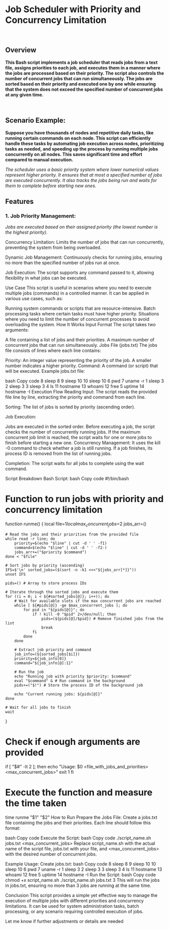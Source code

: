 # Job Scheduler with Priority and Concurrency Limitation

<br>

## Overview


**This Bash script implements a job scheduler that reads jobs from a text file, assigns priorities to each job, and executes them in a manner where the jobs are processed based on their priority. The script also controls the number of concurrent jobs that can run simultaneously. The jobs are sorted based on their priority and executed one by one while ensuring that the system does not exceed the specified number of concurrent jobs at any given time.**

<br>

## Scenario Example:

**Suppose you have thousands of nodes and repetitive daily tasks, like running certain commands on each node. This script can efficiently handle these tasks by automating job execution across nodes, prioritizing tasks as needed, and speeding up the process by running multiple jobs concurrently on all nodes. This saves significant time and effort compared to manual execution.**

*The scheduler uses a basic priority system where lower numerical values represent higher priority. It ensures that at most a specified number of jobs are executed concurrently. It also tracks the jobs being run and waits for them to complete before starting new ones.*

## Features

### 1. Job Priority Management:
*Jobs are executed based on their assigned priority (the lowest number is the highest priority).*

Concurrency Limitation:
Limits the number of jobs that can run concurrently, preventing the system from being overloaded.

Dynamic Job Management:
Continuously checks for running jobs, ensuring no more than the specified number of jobs run at once.

Job Execution:
The script supports any command passed to it, allowing flexibility in what jobs can be executed.

Use Case
This script is useful in scenarios where you need to execute multiple jobs (commands) in a controlled manner. It can be applied in various use cases, such as:

Running system commands or scripts that are resource-intensive.
Batch processing tasks where certain tasks must have higher priority.
Situations where you need to limit the number of concurrent processes to avoid overloading the system.
How It Works
Input Format
The script takes two arguments:

A file containing a list of jobs and their priorities.
A maximum number of concurrent jobs that can run simultaneously.
Jobs File (jobs.txt)
The jobs file consists of lines where each line contains:

Priority: An integer value representing the priority of the job. A smaller number indicates a higher priority.
Command: A command (or script) that will be executed.
Example jobs.txt file:

bash
Copy code
8 sleep 8
9 sleep 10
10 sleep 10
6 pwd
7 uname -r
1 sleep 3
2 sleep 3
3 sleep 3
4 ls
11 hostname
13 whoami
12 free
5 uptime
14 hostname -I
Execution Flow
Reading Input:
The script reads the provided file line by line, extracting the priority and command from each line.

Sorting:
The list of jobs is sorted by priority (ascending order).

Job Execution:

Jobs are executed in the sorted order.
Before executing a job, the script checks the number of concurrently running jobs.
If the maximum concurrent job limit is reached, the script waits for one or more jobs to finish before starting a new one.
Concurrency Management:
It uses the kill -0 command to check whether a job is still running. If a job finishes, its process ID is removed from the list of running jobs.

Completion:
The script waits for all jobs to complete using the wait command.

Script Breakdown
Bash Script:
bash
Copy code
#!/bin/bash

# Function to run jobs with priority and concurrency limitation
function runme() {
    local file=$1
    local max_concurrent_jobs=$2
    jobs_arr=()

    # Read the jobs and their priorities from the provided file
    while read -r line; do
        priority=$(echo "$line" | cut -d ' ' -f1)
        command=$(echo "$line" | cut -d ' ' -f2-)
        jobs_arr+=("$priority $command")
    done < "$file"

    # Sort jobs by priority (ascending)
    IFS=$'\n' sorted_jobs=($(sort -n -k1 <<<"${jobs_arr[*]}"))
    unset IFS

    pids=() # Array to store process IDs

    # Iterate through the sorted jobs and execute them
    for ((i = 0; i < ${#sorted_jobs[@]}; i++)); do
        # Wait for available slots if the max concurrent jobs are reached
        while [ ${#pids[@]} -ge $max_concurrent_jobs ]; do
            for pid in "${pids[@]}"; do
                if ! kill -0 "$pid" 2>/dev/null; then
                    pids=(${pids[@]/$pid}) # Remove finished jobs from the list
                    break
                fi
            done
        done

        # Extract job priority and command
        job_info=(${sorted_jobs[$i]})
        priority=${job_info[0]}
        command="${job_info[@]:1}"

        # Run the job
        echo "Running job with priority $priority: $command"
        eval "$command" & # Run command in the background
        pids+=("$!") # Store the process ID of the background job

        echo "Current running jobs: ${pids[@]}"
    done

    # Wait for all jobs to finish
    wait
}

# Check if enough arguments are provided
if [ "$#" -lt 2 ]; then
    echo "Usage: $0 <file_with_jobs_and_priorities> <max_concurrent_jobs>"
    exit 1
fi

# Execute the function and measure the time taken
time runme "$1" "$2"
How to Run
Prepare the Jobs File:
Create a jobs.txt file containing the jobs and their priorities. Each line should follow this format:

bash
Copy code
<priority> <command>
Execute the Script:
bash
Copy code
./script_name.sh jobs.txt <max_concurrent_jobs>
Replace script_name.sh with the actual name of the script file, jobs.txt with your file, and <max_concurrent_jobs> with the desired number of concurrent jobs.

Example Usage:
Create jobs.txt:
bash
Copy code
8 sleep 8
9 sleep 10
10 sleep 10
6 pwd
7 uname -r
1 sleep 3
2 sleep 3
3 sleep 3
4 ls
11 hostname
13 whoami
12 free
5 uptime
14 hostname -I
Run the Script:
bash
Copy code
chmod +x script_name.sh
./script_name.sh jobs.txt 3
This will run the jobs in jobs.txt, ensuring no more than 3 jobs are running at the same time.

Conclusion
This script provides a simple yet effective way to manage the execution of multiple jobs with different priorities and concurrency limitations. It can be used for system administration tasks, batch processing, or any scenario requiring controlled execution of jobs.

Let me know if further adjustments or details are needed
